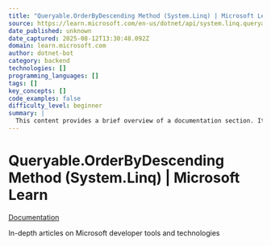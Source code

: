 ```yaml
---
title: "Queryable.OrderByDescending Method (System.Linq) | Microsoft Learn"
source: https://learn.microsoft.com/en-us/dotnet/api/system.linq.queryable.orderbydescending?view=net-9.0
date_published: unknown
date_captured: 2025-08-12T13:30:48.092Z
domain: learn.microsoft.com
author: dotnet-bot
category: backend
technologies: []
programming_languages: []
tags: []
key_concepts: []
code_examples: false
difficulty_level: beginner
summary: |
  This content provides a brief overview of a documentation section. It highlights a resource dedicated to in-depth articles. The primary focus of these articles is on Microsoft developer tools and technologies. Users can expect to find comprehensive guides and detailed information within this documentation portal.
---
```

# Queryable.OrderByDescending Method (System.Linq) | Microsoft Learn

[Documentation](/en-us/docs/)

In-depth articles on Microsoft developer tools and technologies